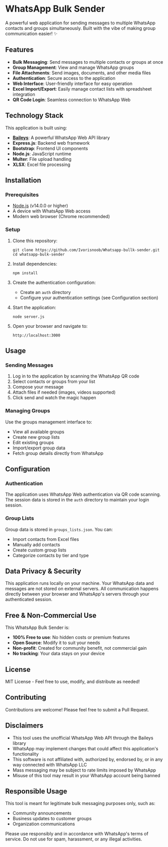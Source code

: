 # WhatsApp Bulk Sender

A powerful web application for sending messages to multiple WhatsApp contacts and groups simultaneously. Built with the vibe of making group communication easier! ✨

## Features

- **Bulk Messaging**: Send messages to multiple contacts or groups at once
- **Group Management**: View and manage WhatsApp groups
- **File Attachments**: Send images, documents, and other media files
- **Authentication**: Secure access to the application
- **Web Interface**: User-friendly interface for easy operation
- **Excel Import/Export**: Easily manage contact lists with spreadsheet integration
- **QR Code Login**: Seamless connection to WhatsApp Web

## Technology Stack

This application is built using:
- **[Baileys](https://github.com/WhiskeySockets/Baileys)**: A powerful WhatsApp Web API library
- **Express.js**: Backend web framework
- **Bootstrap**: Frontend UI components
- **Node.js**: JavaScript runtime
- **Multer**: File upload handling
- **XLSX**: Excel file processing

## Installation

### Prerequisites

- [Node.js](https://nodejs.org/) (v14.0.0 or higher)
- A device with WhatsApp Web access
- Modern web browser (Chrome recommended)

### Setup

1. Clone this repository:
   ```
   git clone https://github.com/Ivorisnoob/Whatsapp-bullk-sender.git
   cd whatsapp-bulk-sender
   ```

2. Install dependencies:
   ```
   npm install
   ```

3. Create the authentication configuration:
   - Create an `auth` directory
   - Configure your authentication settings (see Configuration section)

4. Start the application:
   ```
   node server.js
   ```

5. Open your browser and navigate to:
   ```
   http://localhost:3000
   ```

## Usage

### Sending Messages

1. Log in to the application by scanning the WhatsApp QR code
2. Select contacts or groups from your list
3. Compose your message
4. Attach files if needed (images, videos supported)
5. Click send and watch the magic happen

### Managing Groups

Use the groups management interface to:
- View all available groups
- Create new group lists
- Edit existing groups
- Import/export group data
- Fetch group details directly from WhatsApp

## Configuration

### Authentication

The application uses WhatsApp Web authentication via QR code scanning. The session data is stored in the `auth` directory to maintain your login session.

### Group Lists

Group data is stored in `groups_lists.json`. You can:
- Import contacts from Excel files
- Manually add contacts
- Create custom group lists
- Categorize contacts by tier and type

## Data Privacy & Security

This application runs locally on your machine. Your WhatsApp data and messages are not stored on external servers. All communication happens directly between your browser and WhatsApp's servers through your authenticated session.

## Free & Non-Commercial Use

This WhatsApp Bulk Sender is:
- **100% Free to use**: No hidden costs or premium features
- **Open Source**: Modify it to suit your needs
- **Non-profit**: Created for community benefit, not commercial gain
- **No tracking**: Your data stays on your device

## License

MIT License - Feel free to use, modify, and distribute as needed!

## Contributing

Contributions are welcome! Please feel free to submit a Pull Request.

## Disclaimers

- This tool uses the unofficial WhatsApp Web API through the Baileys library
- WhatsApp may implement changes that could affect this application's functionality
- This software is not affiliated with, authorized by, endorsed by, or in any way connected with WhatsApp LLC
- Mass messaging may be subject to rate limits imposed by WhatsApp
- Misuse of this tool may result in your WhatsApp account being banned

## Responsible Usage

This tool is meant for legitimate bulk messaging purposes only, such as:
- Community announcements
- Business updates to customer groups
- Organization communications

Please use responsibly and in accordance with WhatsApp's terms of service. Do not use for spam, harassment, or any illegal activities. 